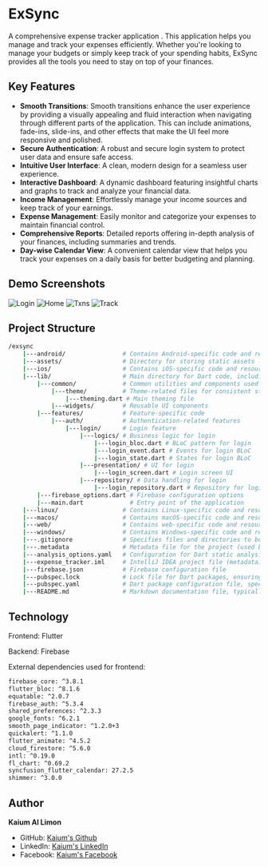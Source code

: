 # ExSync
A comprehensive expense tracker application
. This application helps you manage and track your expenses efficiently. Whether you're looking to manage your budgets or simply keep track of your spending habits, ExSync provides all the tools you need to stay on top of your finances.

## Key Features
- **Smooth Transitions**: Smooth transitions enhance the user experience by providing a visually appealing and fluid interaction when navigating through different parts of the application. This can include animations, fade-ins, slide-ins, and other effects that make the UI feel more responsive and polished.
- **Secure Authentication**: A robust and secure login system to protect user data and ensure safe access.
- **Intuitive User Interface**: A clean, modern design for a seamless user experience.
- **Interactive Dashboard**: A dynamic dashboard featuring insightful charts and graphs to track and analyze your financial data.
- **Income Management**: Effortlessly manage your income sources and keep track of your earnings.
- **Expense Management**: Easily monitor and categorize your expenses to maintain financial control.
- **Comprehensive Reports**: Detailed reports offering in-depth analysis of your finances, including summaries and trends.
- **Day-wise Calendar View**: A convenient calendar view that helps you track your expenses on a daily basis for better budgeting and planning.

## Demo Screenshots
![Login](https://github.com/kaiumallimon/exsync/blob/main/assets/images/login.png?raw=true)
![Home](https://github.com/kaiumallimon/exsync/blob/main/assets/images/home.png?raw=true)
![Txns](https://github.com/kaiumallimon/exsync/blob/main/assets/images/txns.png?raw=true)
![Track](https://github.com/kaiumallimon/exsync/blob/main/assets/images/track.png?raw=true)

## Project Structure
```bash
/exsync
    |---android/                # Contains Android-specific code and resources
    |---assets/                 # Directory for storing static assets like images, fonts, etc.
    |---ios/                    # Contains iOS-specific code and resources
    |---lib/                    # Main directory for Dart code, including the app's source code
        |---common/             # Common utilities and components used across the app
            |---theme/          # Theme-related files for consistent styling
                |---theming.dart # Main theming file
            |---widgets/        # Reusable UI components
        |---features/           # Feature-specific code
            |---auth/           # Authentication-related features
                |---login/      # Login feature
                    |---logics/ # Business logic for login
                        |---login_bloc.dart # BLoC pattern for login
                        |---login_event.dart # Events for login BLoC
                        |---login_state.dart # States for login BLoC
                    |---presentation/ # UI for login
                        |---login_screen.dart # Login screen UI
                    |---repository/ # Data handling for login
                        |---login_repository.dart # Repository for login data
        |---firebase_options.dart # Firebase configuration options
        |---main.dart             # Entry point of the application
    |---linux/                  # Contains Linux-specific code and resources
    |---macos/                  # Contains macOS-specific code and resources
    |---web/                    # Contains web-specific code and resources
    |---windows/                # Contains Windows-specific code and resources
    |---.gitignore              # Specifies files and directories to be ignored by Git
    |---.metadata               # Metadata file for the project (used by Dart/Flutter tools)
    |---analysis_options.yaml   # Configuration for Dart static analysis (linting rules)
    |---expense_tracker.iml     # IntelliJ IDEA project file (metadata)
    |---firebase.json           # Firebase configuration file
    |---pubspec.lock            # Lock file for Dart packages, ensuring consistent versions
    |---pubspec.yaml            # Dart package configuration file, specifying dependencies and other settings
    |---README.md               # Markdown documentation file, typically contains project overview and instructions
```

## Technology
Frontend: Flutter

Backend: Firebase

External dependencies used for frontend:
```bash
firebase_core: ^3.8.1
flutter_bloc: ^8.1.6
equatable: ^2.0.7
firebase_auth: ^5.3.4
shared_preferences: ^2.3.3
google_fonts: ^6.2.1
smooth_page_indicator: ^1.2.0+3
quickalert: ^1.1.0
flutter_animate: ^4.5.2
cloud_firestore: ^5.6.0
intl: ^0.19.0
fl_chart: ^0.69.2
syncfusion_flutter_calendar: 27.2.5
shimmer: ^3.0.0
```

## Author
**Kaium Al Limon**
- GitHub: [Kaium's Github](https://github.com/kaiumallimon)
- LinkedIn: [Kaium's LinkedIn](https://www.linkedin.com/in/kaiumallimon/)
- Facebook: [Kaium's Facebook](https://www.facebook.com/lemon.exee)